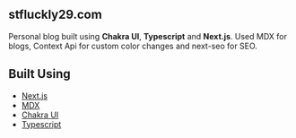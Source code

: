 ## stfluckly29.com

Personal blog built using __Chakra UI__, __Typescript__ and __Next.js__. Used MDX for blogs, Context Api for custom color changes and next-seo for SEO.

## Built Using

- [Next.js](https://nextjs.org/)
- [MDX](https://github.com/mdx-js/mdx)
- [Chakra UI](https://chakra-ui.com/)
- [Typescript](https://www.typescriptlang.org/)
